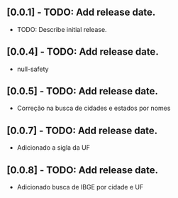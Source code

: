 ## [0.0.1] - TODO: Add release date.

* TODO: Describe initial release.

## [0.0.4] - TODO: Add release date.

* null-safety

## [0.0.5] - TODO: Add release date.

* Correção na busca de cidades e estados por nomes

## [0.0.7] - TODO: Add release date.

* Adicionado a sigla da UF

## [0.0.8] - TODO: Add release date.

* Adicionado busca de IBGE por cidade e UF